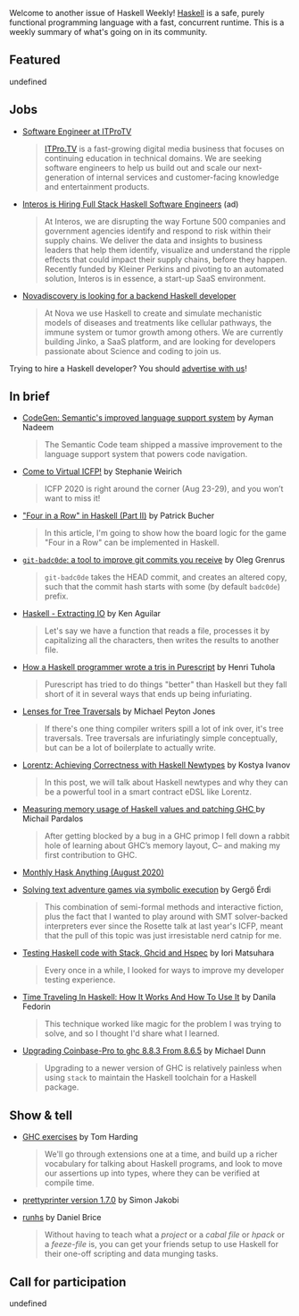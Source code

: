 Welcome to another issue of Haskell Weekly!
[Haskell](https://www.haskell.org) is a safe, purely functional programming language with a fast, concurrent runtime.
This is a weekly summary of what's going on in its community.

## Featured

undefined

## Jobs

- [Software Engineer at ITProTV](https://www.linkedin.com/jobs/view/1938385901/)
  > [ITPro.TV](https://www.itpro.tv) is a fast-growing digital media business that focuses on continuing education in technical domains. We are seeking software engineers to help us build out and scale our next-generation of internal services and customer-facing knowledge and entertainment products.

- [Interos is Hiring Full Stack Haskell Software Engineers](https://www.interos.ai/vacancies/#haskell-software-engineer) (ad)
  > At Interos, we are disrupting the way Fortune 500 companies and government agencies identify and respond to risk within their supply chains. We deliver the data and insights to business leaders that help them identify, visualize and understand the ripple effects that could impact their supply chains, before they happen. Recently funded by Kleiner Perkins and pivoting to an automated solution, Interos is in essence, a start-up SaaS environment.

- [Novadiscovery is looking for a backend Haskell developer](https://bit.ly/3i1rCkB)
  > At Nova we use Haskell to create and simulate mechanistic models of diseases and treatments like cellular pathways, the immune system or tumor growth among others. We are currently building Jinko, a SaaS platform, and are looking for developers passionate about Science and coding to join us.

Trying to hire a Haskell developer?
You should [advertise with us](https://haskellweekly.news/advertising.html)!

## In brief

- [CodeGen: Semantic's improved language support system](https://github.blog/2020-08-04-codegen-semantics-improved-language-support-system/) by Ayman Nadeem
  > The Semantic Code team shipped a massive improvement to the language support system that powers code navigation.

- [Come to Virtual ICFP!](https://blog.sigplan.org/2020/08/04/come-to-virtual-icfp/) by Stephanie Weirich
  > ICFP 2020 is right around the corner (Aug 23-29), and you won’t want to miss it!

- ["Four in a Row" in Haskell (Part II)](https://paedubucher.ch/articles/2020-08-05-four-in-a-row-in-haskell-part-ii.html) by Patrick Bucher
  > In this article, I'm going to show how the board logic for the game "Four in a Row" can be implemented in Haskell.

- [`git-badc0de`: a tool to improve git commits you receive](https://oleg.fi/gists/posts/2020-08-04-git-badc0de.html) by Oleg Grenrus
  > `git-badc0de` takes the HEAD commit, and creates an altered copy, such that the commit hash starts with some (by default `badc0de`) prefix.

- [Haskell - Extracting IO](https://www.taezos.dev/posts/2020-07-30-extracting-io.html) by Ken Aguilar
  > Let's say we have a function that reads a file, processes it by capitalizing all the characters, then writes the results to another file.

- [How a Haskell programmer wrote a tris in Purescript](https://boxbase.org/entries/2020/aug/5/how-a-haskell-programmer-wrote-a-tris-in-haskell/) by Henri Tuhola
  > Purescript has tried to do things "better" than Haskell but they fall short of it in several ways that ends up being infuriating.

- [Lenses for Tree Traversals](https://www.michaelpj.com/blog/2020/08/02/lenses-for-tree-traversals.html) by Michael Peyton Jones
  > If there's one thing compiler writers spill a lot of ink over, it's tree traversals. Tree traversals are infuriatingly simple conceptually, but can be a lot of boilerplate to actually write.

- [Lorentz: Achieving Correctness with Haskell Newtypes](https://serokell.io/blog/lorentz-haskell-newtypes) by Kostya Ivanov
  > In this post, we will talk about Haskell newtypes and why they can be a powerful tool in a smart contract eDSL like Lorentz.

- [ Measuring memory usage of Haskell values and patching GHC ](https://mpickering.github.io//ide/posts/2020-08-04-measuring-memory-size.html) by Michail Pardalos
  > After getting blocked by a bug in a GHC primop I fell down a rabbit hole of learning about GHC’s memory layout, C– and making my first contribution to GHC.

- [Monthly Hask Anything (August 2020)](https://np.reddit.com/r/haskell/comments/i1b8q9/monthly_hask_anything_august_2020/)

- [Solving text adventure games via symbolic execution](https://gergo.erdi.hu/blog/2020-08-01-solving_text_adventure_games_via_symbolic_execution/) by Gergő Érdi
  > This combination of semi-formal methods and interactive fiction, plus the fact that I wanted to play around with SMT solver-backed interpreters ever since the Rosette talk at last year's ICFP, meant that the pull of this topic was just irresistable nerd catnip for me.

- [Testing Haskell code with Stack, Ghcid and Hspec](https://blog.patchgirl.io/haskell/2020/08/02/testing-haskell-with-stack-ghcid-and-hspec.html) by Iori Matsuhara
  > Every once in a while, I looked for ways to improve my developer testing experience.

- [Time Traveling In Haskell: How It Works And How To Use It](https://danilafe.com/blog/haskell_lazy_evaluation/) by Danila Fedorin
  > This technique worked like magic for the problem I was trying to solve, and so I thought I'd share what I learned.

- [Upgrading Coinbase-Pro to ghc 8.8.3 From 8.6.5](https://blog.mdunn.io/michael/upgrading-coinbase-pro-to-ghc-8-8-3-from-8-6-5) by Michael Dunn
  > Upgrading to a newer version of GHC is relatively painless when using `stack` to maintain the Haskell toolchain for a Haskell package.

## Show & tell

- [GHC exercises](https://github.com/i-am-tom/haskell-exercises/tree/9a132d523bcc4c2ce3eb87bab972fb0622602cf5) by Tom Harding
  > We'll go through extensions one at a time, and build up a richer vocabulary for talking about Haskell programs, and look to move our assertions up into types, where they can be verified at compile time.

- [prettyprinter version 1.7.0](https://github.com/quchen/prettyprinter/releases/tag/v1.7.0) by Simon Jakobi

- [runhs](https://hackage.haskell.org/package/runhs-1.0.0.4) by Daniel Brice
  > Without having to teach what a _project_ or a _cabal file_ or _hpack_ or a _feeze-file_ is, you can get your friends setup to use Haskell for their one-off scripting and data munging tasks.

## Call for participation

undefined
